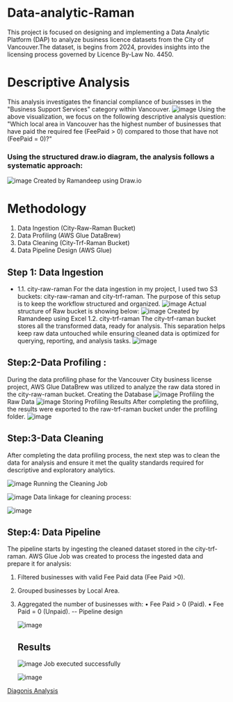 # Data-analytic-Raman
This project is focused on designing and implementing a Data Analytic Platform (DAP) to analyze business licence datasets from the City of Vancouver.The dataset, is begins from 2024, provides insights into the licensing process governed by Licence By-Law No. 4450. 
# Descriptive Analysis
This analysis investigates the financial compliance of businesses in the "Business Support Services" category within Vancouver.
![image](https://github.com/user-attachments/assets/653b93c8-aa34-4d58-a27f-b29be515124a)
Using the above visualization, we focus on the following descriptive analysis question:
"Which local area in Vancouver has the highest number of businesses that have paid the required fee (FeePaid > 0) compared to those that have not (FeePaid = 0)?"
### Using the structured draw.io diagram, the analysis follows a systematic approach:
![image](https://github.com/user-attachments/assets/fba50c7e-d825-445d-941a-a3aebc32c800)
Created by Ramandeep using Draw.io
# Methodology
1.	Data Ingestion (City-Raw-Raman Bucket)
2.	Data Profiling (AWS Glue DataBrew)
3.	Data Cleaning (City-Trf-Raman Bucket)
4.	Data Pipeline Design (AWS Glue)

## Step 1: Data Ingestion
- 1.1.	city-raw-raman
For the data ingestion in my project, I used two S3 buckets: city-raw-raman and city-trf-raman. The purpose of this setup is to keep the workflow structured and organized.
![image](https://github.com/user-attachments/assets/d6a656cc-3899-44c7-8059-bb5a74ccd961)
Actual structure of Raw bucket is showing below:
![image](https://github.com/user-attachments/assets/9002055e-74ce-4000-8c1d-5eba9966efee)
Created by Ramandeep using Excel
1.2.	city-trf-raman
The city-trf-raman bucket stores all the transformed data, ready for analysis. This separation helps keep raw data untouched while ensuring cleaned data is optimized for querying, reporting, and analysis tasks.
 ![image](https://github.com/user-attachments/assets/b0a677cf-b319-4e43-b7bb-18a9e7e6dbb7)
## Step:2-Data Profiling :
During the data profiling phase for the Vancouver City business license project, AWS Glue DataBrew was utilized to analyze the raw data stored in the city-raw-raman bucket.
Creating the Database
![image](https://github.com/user-attachments/assets/a08cbb0c-95d8-4136-8f60-faf22e94c0d4)
Profiling the Raw Data
![image](https://github.com/user-attachments/assets/f4200453-c2d8-41e0-ad99-e7e269f360a5)
Storing Profiling Results
After completing the profiling, the results were exported to the raw-trf-raman bucket under the profiling folder. 
![image](https://github.com/user-attachments/assets/d944cace-2937-4bb2-af2d-6cfc75f059f7)
## Step:3-Data Cleaning 
After completing the data profiling process, the next step was to clean the data for analysis and ensure it met the quality standards required for descriptive and exploratory analytics.

![image](https://github.com/user-attachments/assets/6454984f-042c-4a05-9959-9d3fee0658fb)
Running the Cleaning Job

![image](https://github.com/user-attachments/assets/bff30be9-7f8d-4d8d-8e90-74b0bba23225)
Data linkage for cleaning process:

![image](https://github.com/user-attachments/assets/6aa901be-4126-4e94-bd53-13e21adeeaf4)
## Step:4: Data Pipeline
The pipeline starts by ingesting the cleaned dataset stored in the city-trf-raman. AWS Glue Job was created to process the ingested data and prepare it for analysis:
1.	Filtered businesses with valid Fee Paid data (Fee Paid >0).
2.	Grouped businesses by Local Area.
3.	Aggregated the number of businesses with:
•	Fee Paid > 0 (Paid).
•	Fee Paid = 0 (Unpaid).
   -- Pipeline design

  	![image](https://github.com/user-attachments/assets/c87777e7-b356-4327-8ded-5fd8675d16b0)
  	## Results

  	![image](https://github.com/user-attachments/assets/05d06178-1e63-4d9b-b6ea-5850966bfc0b)
  	Job executed successfully

  	![image](https://github.com/user-attachments/assets/6ddb97cd-b514-4a03-b8a3-786d9c340a90)

   [Diagonis Analysis](Assignment2_predictive.ipynb)
   











